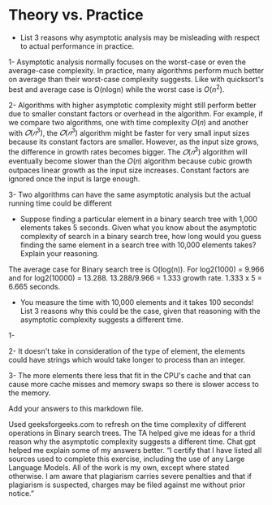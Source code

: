 # Theory vs. Practice

- List 3 reasons why asymptotic analysis may be misleading with respect to
  actual performance in practice.
  
1- Asymptotic analysis normally focuses on the worst-case or even the average-case complexity. In practice, many algorithms perform much better on average than their worst-case complexity suggests. Like with quicksort's best and average case
is O(nlogn) while the worst case is $O(n^2)$.

2- Algorithms with higher asymptotic complexity might still perform better due to smaller constant factors or overhead in the algorithm. For example, if we compare two algorithms, one with time complexity 
𝑂(𝑛) and another with $𝑂(𝑛^3)$, the $𝑂(𝑛^3)$ algorithm might be faster for very small input sizes because its constant factors are smaller. However, as the input size grows, the difference in growth rates becomes bigger. The 
$𝑂(𝑛^3)$ algorithm will eventually become slower than the 𝑂(𝑛) algorithm because cubic growth outpaces linear growth as the input size increases. Constant factors are ignored once the input is large enough.

3- Two algorithms can have the same asymptotic analysis but the actual running time could be different

- Suppose finding a particular element in a binary search tree with 1,000
  elements takes 5 seconds. Given what you know about the asymptotic complexity
  of search in a binary search tree, how long would you guess finding the same
  element in a search tree with 10,000 elements takes? Explain your reasoning.
  
The average case for Binary search tree is O(log(n)). For log2(1000) = 9.966 and for log2(10000) = 13.288. 13.288/9.966 = 1.333 growth rate. 1.333 x 5 = 6.665 seconds.

- You measure the time with 10,000 elements and it takes 100 seconds! List 3
  reasons why this could be the case, given that reasoning with the asymptotic
  complexity suggests a different time.

1- 

2- It doesn't take in consideration of the type of element, the elements could have strings which would take longer to process than an integer.

3- The more elements there less that fit in the CPU's cache and that can cause more cache misses and memory swaps so there is slower access to the memory.


Add your answers to this markdown file.


Used geeksforgeeks.com to refresh on the time complexity of different operations in Binary search trees. The TA helped give me ideas for a thrid reason why the asymptotic complexity suggests a different time. Chat gpt helped me explain some of my answers better. “I certify that I have listed all sources used to complete this exercise, including the use of any Large Language Models. All of the work is my own, except where stated otherwise. I am aware that plagiarism carries severe penalties and that if plagiarism is suspected, charges may be filed against me without prior notice.”

